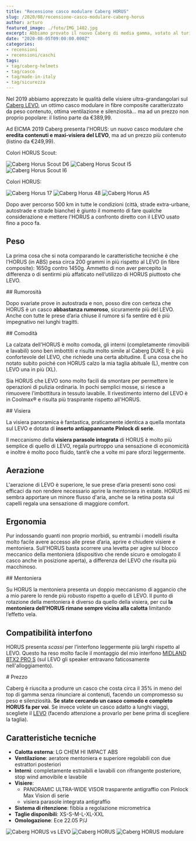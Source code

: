 ```yaml
---
title: "Recensione casco modulare Caberg HORUS"
slug: /2020/08/recensione-casco-modulare-caberg-horus
author: arturo
featured_image: ./foto/IMG_1402.jpg
excerpt: Abbiamo provato il nuovo Caberg di media gamma, votato al turismo e dotato di visiera ultra grandangolare
date: "2020-08-05T09:00:00.000Z"
categories:
- recensioni
- recensioni/caschi
tags:
- tag/caberg-helmets
- tag/casco
- tag/made-in-italy
- tag/sicurezza
---
```


Nel 2019 abbiamo apprezzato le qualità delle visiere ultra-grandangolari sul [Caberg LEVO](/2019/07/recensione-casco-modulare-caberg-levo), un ottimo casco modulare in fibre composite caratterizzato da peso contenuto, ottima ventilazione e silenziosità… ma ad un prezzo non proprio popolare: il listino parte da €389,99.

Ad EICMA 2019 Caberg presenta l'HORUS: un nuovo casco modulare che **eredita contenuti e maxi-visiera del LEVO**, ma ad un prezzo più contenuto (listino da €249,99).

Colori HORUS Scout:

![Caberg Horus Scout D6](./foto/catalog/horus-d6.jpg "Caberg Horus Scout D6 Bianco Metallizzato/Rosso/Blu/Blu Chiaro")
![Caberg Horus Scout I5](./foto/catalog/horus-i5.jpg "Caberg Horus Scout I5 Scout Nero Opaco/Giallo Fluo/Antracite/Argento")
![Caberg Horus Scout I6](./foto/catalog/horus-i6.jpg "Caberg Horus Scout I6 Nero Opaco/Rosso/Antracite/Argento")

Colori HORUS:

![Caberg Horus 17](./foto/catalog/horus-17.jpg "Caberg Horus 17 Nero Opaco")
![Caberg Horus 48](./foto/catalog/horus-48.jpg "Caberg Horus 48 Blu Opaco YAMA")
![Caberg Horus A5](./foto/catalog/horus-a5.jpg "Caberg Horus A5 Bianco Metallizzato")

Dopo aver percorso 500 km in tutte le condizioni (città, strade extra-urbane, autostrade e strade bianche) è giunto il momento di fare qualche considerazione e mettere l'HORUS a confronto diretto con il LEVO usato fino a poco fa.

## Peso

La prima cosa che si nota comparando le caratteristiche tecniche è che l'HORUS (in ABS) pesa circa 200 grammi in più rispetto al LEVO (in fibre composite): 1650g contro 1450g. Ammetto di non aver percepito la differenza o di sentirmi più affaticato nell’utilizzo di HORUS piuttosto che LEVO.

## Rumorosità

Dopo svariate prove in autostrada e non, posso dire con certeza che HORUS è un casco **abbastanza rumoroso**, sicuramente più del LEVO. Anche con tutte le prese d’aria chiuse il rumore si fa sentire ed è più impegnativo nei lunghi tragitti.

## Comodità

La calzata dell'HORUS è molto comoda, gli interni (completamente rimovibili e lavabili) sono ben imbottiti e risulta molto simile al Caberg DUKE II; è più confortevole del LEVO, che richiede una certa abitudine. È una cosa che ho notato subito poiché con HORUS calzo la mia taglia abituale (L), mentre con LEVO una in più (XL).

Sia HORUS che LEVO sono molto facili da smontare per permettere le operazioni di pulizia ordinaria. In pochi semplici mosse, si riesce a rimuovere l’imbottitura in tessuto lavabile. Il rivestimento interno del LEVO è in Coolmax® e risulta più traspirante rispetto all'HORUS.

## Visiera

La visiera panoramica è fantastica, praticamente identica a quella montata sul LEVO e dotata di **inserto antiappannante Pinlock di serie**.

Il meccanismo della **visiera parasole integrata** di HORUS è molto più semplice di quello di LEVO, regala purtroppo una sensazione di economicità e inoltre è molto poco fluido, tant’è che a volte mi pare sforzi leggermente.

## Aerazione

L'aerazione di LEVO è superiore, le sue prese d’aria presenti sono così efficaci da non rendere necessario aprire la mentoniera in estate. HORUS mi sembra apportare un minore flusso d'aria, anche se la retina posta sui capelli regala una sensazione di maggiore comfort.

## Ergonomia

Pur indossando guanti non proprio morbidi, su entrambi i modelli risulta molto facile avere accesso alle prese d’aria, aprire e chiudere visiere e mentoniera. Sull'HORUS basta scorrere una levetta per agire sul blocco meccanico della mentoniera (dispositivo che rende sicuro e omologato il casco anche in posizione aperta), a differenza del LEVO che risulta più macchinoso.

## Mentoniera

Su HORUS la mentoniera presenta un doppio meccanismo di aggancio che a mio parere lo rende più robusto rispetto a quello di LEVO. Il punto di rotazione della mentoniera è diverso da quello della visiera, per cui **la mentoniera dell’HORUS rimane sempre vicina alla calotta** limitando l’effetto vela.

## Compatibilità interfono

HORUS presenta *scassi* per l’interfono leggermente più larghi rispetto al LEVO. Questo ha reso molto facile il montaggio del mio interfono [MIDLAND BTX2 PRO S](/2019/09/recensione-interfoni-midland-serie-bt-pro) (sul LEVO gli speaker entravano faticosamente nell'alloggiamento).

# Prezzo

Caberg è riuscita a produrre un casco che costa circa il 35% in meno del top di gamma senza rinunciare ai contenuti, facendo un compromesso su peso e silenziosità. **Se state cercando un casco comodo e completo HORUS fa per voi**. Se invece volete un casco adatto a lunghi viaggi, scegliete il [LEVO](/2019/07/recensione-casco-modulare-caberg-levo) (facendo attenzione a provarlo per bene prima di scegliere la taglia).

## Caratteristiche tecniche

- **Calotta esterna**: LG CHEM HI IMPACT ABS
- **Ventilazione**: aeratore mentoniera e superiore regolabili con due estrattori posteriori
- **Interni**: completamente estraibili e lavabili con rifrangente posteriore, stop wind amovibile e lavabile
- **Visiere**:
  - PANORAMIC ULTRA-WIDE VISOR trasparente antigraffio con Pinlock Max Vision di serie
  - visiera parasole integrata antigraffio
- **Sistema di ritenzione**: fibbia a regolazione micrometrica
- **Taglie disponibili**: XS-S-M-L-XL-XXL
- **Omologazione**: Ece 22.05 P/J

![Caberg HORUS vs LEVO](./foto/IMG_1392.jpg "Caberg HORUS vs LEVO al Colle delle Finestre (TO)")
![Caberg HORUS](./foto/IMG_1402.jpg "Test del nuovo Caberg HORUS sulla Strada dell'Assietta")
![Caberg HORUS modulare](./foto/IMG_1422.jpg "La modularità del Caberg HORUS torna sempre utile!")
